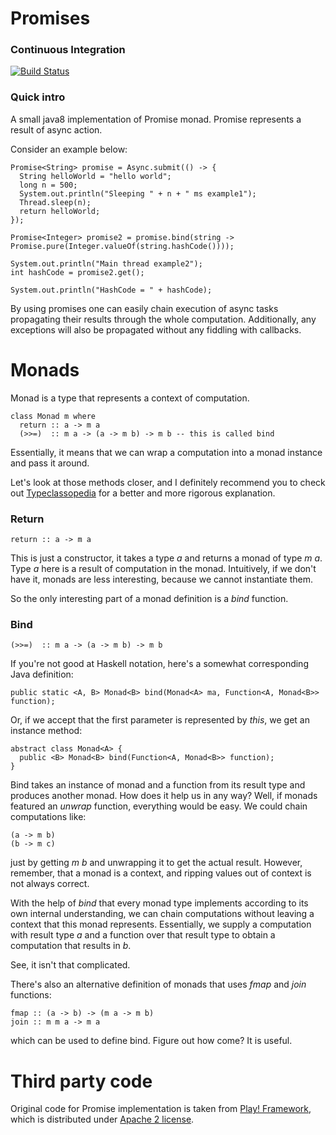 Promises
========

### Continuous Integration
[![Build Status](https://travis-ci.org/shelajev/promises.png)](https://travis-ci.org/shelajev/promises)

### Quick intro

A small java8 implementation of Promise monad. Promise represents a result of async action.

Consider an example below:

    Promise<String> promise = Async.submit(() -> {
      String helloWorld = "hello world";
      long n = 500;
      System.out.println("Sleeping " + n + " ms example1");
      Thread.sleep(n);
      return helloWorld;
    });

    Promise<Integer> promise2 = promise.bind(string -> Promise.pure(Integer.valueOf(string.hashCode())));

    System.out.println("Main thread example2");
    int hashCode = promise2.get();

    System.out.println("HashCode = " + hashCode);

By using promises one can easily chain execution of async tasks propagating their results through the whole computation.
Additionally, any exceptions will also be propagated without any fiddling with callbacks.


Monads
======

Monad is a type that represents a context of computation.

    class Monad m where
      return :: a -> m a
      (>>=)  :: m a -> (a -> m b) -> m b -- this is called bind

Essentially, it means that we can wrap a computation into a monad instance and pass it around.

Let's look at those methods closer, and I definitely recommend you to check
out [Typeclassopedia](http://www.haskell.org/haskellwiki/Typeclassopedia) for a better and more rigorous explanation.

### Return

    return :: a -> m a

This is just a constructor, it takes a type *a* and returns a monad of type *m a*.
Type *a* here is a result of computation in the monad.
Intuitively, if we don't have it, monads are less interesting, because we cannot instantiate them.

So the only interesting part of a monad definition is a *bind* function.

### Bind

    (>>=)  :: m a -> (a -> m b) -> m b

If you're not good at Haskell notation, here's a somewhat corresponding Java definition:

    public static <A, B> Monad<B> bind(Monad<A> ma, Function<A, Monad<B>> function);

Or, if we accept that the first parameter is represented by *this*, we get an instance method:

    abstract class Monad<A> {
      public <B> Monad<B> bind(Function<A, Monad<B>> function);
    }

Bind takes an instance of monad and a function from its result type and produces another monad.
How does it help us in any way? Well, if monads featured an *unwrap* function, everything would be easy.
We could chain computations like:

    (a -> m b)
    (b -> m c)

just by getting *m b* and unwrapping it to get the actual result. However, remember, that a monad is a context, and ripping values out of context is not always correct.

With the help of *bind* that every monad type implements according to its own internal understanding, we can chain computations without leaving a context that this monad represents.
Essentially, we supply a computation with result type *a* and a function over that result type to obtain a computation that results in *b*.

See, it isn't that complicated.

There's also an alternative definition of monads that uses *fmap* and *join* functions:

    fmap :: (a -> b) -> (m a -> m b)
    join :: m m a -> m a

which can be used to define bind. Figure out how come? It is useful.



Third party code
================

Original code for Promise implementation is taken from [Play! Framework](https://github.com/playframework/play1), which is distributed under [Apache 2 license](http://www.apache.org/licenses/LICENSE-2.0.html). 

